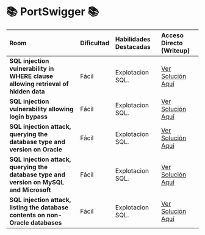 # 📚 PortSwigger 📚

| Room | Dificultad | Habilidades Destacadas | Acceso Directo (Writeup) |
| :--- | :--- | :--- | :--- |
| **SQL injection vulnerability in WHERE clause allowing retrieval of hidden data** | Fácil | Explotacion SQL. | [Ver Solución Aquí](PortSwigger/SQLI0.md) |
| **SQL injection vulnerability allowing login bypass** | Fácil | Explotacion SQL. | [Ver Solución Aquí](PortSwigger/SQLI1.md) |
| **SQL injection attack, querying the database type and version on Oracle** | Fácil | Explotacion SQL. | [Ver Solución Aquí](PortSwigger/SQLI2.md) |
| **SQL injection attack, querying the database type and version on MySQL and Microsoft** | Fácil | Explotacion SQL. | [Ver Solución Aquí](PortSwigger/SQLI3.md) |
| **SQL injection attack, listing the database contents on non-Oracle databases** | Fácil | Explotacion SQL. | [Ver Solución Aquí](PortSwigger/SQLI4.md) |
